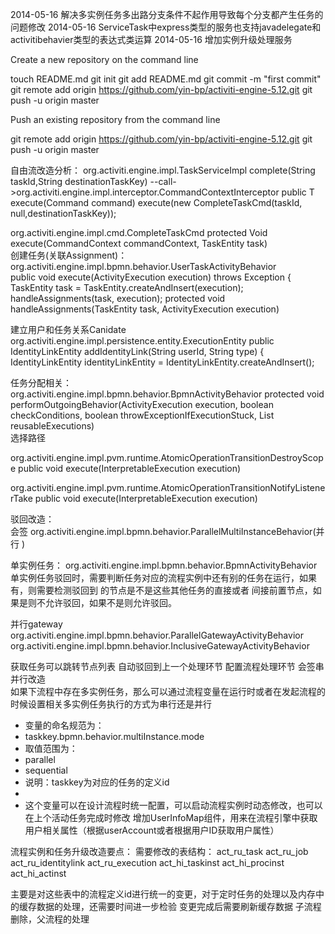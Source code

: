 2014-05-16 解决多实例任务多出路分支条件不起作用导致每个分支都产生任务的问题修改
2014-05-16 ServiceTask中express类型的服务也支持javadelegate和activitibehavier类型的表达式类运算
2014-05-16 增加实例升级处理服务

Create a new repository on the command line

touch README.md
git init
git add README.md
git commit -m "first commit"
git remote add origin https://github.com/yin-bp/activiti-engine-5.12.git
git push -u origin master

Push an existing repository from the command line

git remote add origin https://github.com/yin-bp/activiti-engine-5.12.git
git push -u origin master

自由流改造分析：
org.activiti.engine.impl.TaskServiceImpl
    complete(String taskId,String destinationTaskKey) 
       --call->org.activiti.engine.impl.interceptor.CommandContextInterceptor
                                                                  public <T> T execute(Command<T> command)
                      execute(new CompleteTaskCmd(taskId, null,destinationTaskKey));

org.activiti.engine.impl.cmd.CompleteTaskCmd
	protected Void execute(CommandContext commandContext, TaskEntity task)                      
创建任务(关联Assignment)：
org.activiti.engine.impl.bpmn.behavior.UserTaskActivityBehavior        
 public void execute(ActivityExecution execution) throws Exception {
    TaskEntity task = TaskEntity.createAndInsert(execution);  
    handleAssignments(task, execution);
 protected void handleAssignments(TaskEntity task, ActivityExecution execution)   
    
建立用户和任务关系Canidate
org.activiti.engine.impl.persistence.entity.ExecutionEntity
 public IdentityLinkEntity addIdentityLink(String userId, String type) {
    IdentityLinkEntity identityLinkEntity = IdentityLinkEntity.createAndInsert();
                
任务分配相关：
org.activiti.engine.impl.bpmn.behavior.BpmnActivityBehavior
	 protected void performOutgoingBehavior(ActivityExecution execution, 
          boolean checkConditions, boolean throwExceptionIfExecutionStuck, List<ActivityExecution> reusableExecutions)  
        选择路径  

org.activiti.engine.impl.pvm.runtime.AtomicOperationTransitionDestroyScope
		 public void execute(InterpretableExecution execution)

org.activiti.engine.impl.pvm.runtime.AtomicOperationTransitionNotifyListenerTake
	public void execute(InterpretableExecution execution)		
	
	
驳回改造：                      
会签
 org.activiti.engine.impl.bpmn.behavior.ParallelMultiInstanceBehavior(并行 )
 
单实例任务：
org.activiti.engine.impl.bpmn.behavior.BpmnActivityBehavior 
单实例任务驳回时，需要判断任务对应的流程实例中还有别的任务在运行，如果有，则需要检测驳回到 的节点是不是这些其他任务的直接或者
间接前置节点，如果是则不允许驳回，如果不是则允许驳回。

并行gateway                      
 org.activiti.engine.impl.bpmn.behavior.ParallelGatewayActivityBehavior
 org.activiti.engine.impl.bpmn.behavior.InclusiveGatewayActivityBehavior	
 
获取任务可以跳转节点列表
自动驳回到上一个处理环节
配置流程处理环节
会签串并行改造  
	如果下流程中存在多实例任务，那么可以通过流程变量在运行时或者在发起流程的时候设置相关多实例任务执行的方式为串行还是并行
   * 变量的命名规范为：
   * taskkey.bpmn.behavior.multiInstance.mode
   * 取值范围为：
   * 	parallel
   * 	sequential
   * 说明：taskkey为对应的任务的定义id
   * 
   * 这个变量可以在设计流程时统一配置，可以启动流程实例时动态修改，也可以在上个活动任务完成时修改
增加UserInfoMap组件，用来在流程引擎中获取用户相关属性（根据userAccount或者根据用户ID获取用户属性）

流程实例和任务升级改造要点：
需要修改的表结构：
act_ru_task
act_ru_job
act_ru_identitylink
act_ru_execution
act_hi_taskinst
act_hi_procinst
act_hi_actinst

主要是对这些表中的流程定义id进行统一的变更，对于定时任务的处理以及内存中的缓存数据的处理，还需要时间进一步检验
变更完成后需要刷新缓存数据
子流程删除，父流程的处理